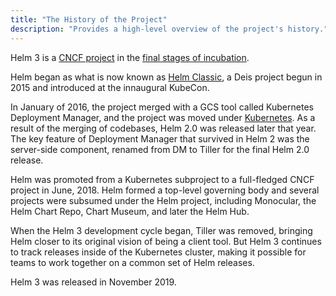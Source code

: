 ```yaml
---
title: "The History of the Project"
description: "Provides a high-level overview of the project's history."
---
```


Helm 3 is a [CNCF project](https://www.cncf.io/projects/) in the [final stages of incubation](https://github.com/cncf/toc/blob/master/process/graduation_criteria.adoc).

Helm began as what is now known as [Helm Classic](https://github.com/helm/helm-classic), a Deis project begun in 2015 and introduced at the innaugural KubeCon.

In January of 2016, the project merged with a GCS tool called Kubernetes Deployment Manager, and the project was moved under [Kubernetes](https://kubernetes.io). As a result of the merging of codebases, Helm 2.0 was released later that year. The key feature of Deployment Manager that survived in Helm 2 was the server-side component, renamed from DM to Tiller for the final Helm 2.0 release.

Helm was promoted from a Kubernetes subproject to a full-fledged CNCF project in June, 2018. Helm formed a top-level governing body and several projects were subsumed under the Helm project, including Monocular, the Helm Chart Repo, Chart Museum, and later the Helm Hub.

When the Helm 3 development cycle began, Tiller was removed, bringing Helm closer to its original vision of being a client tool. But Helm 3 continues to track releases inside of the Kubernetes cluster, making it possible for teams to work together on a common set of Helm releases.

Helm 3 was released in November 2019.